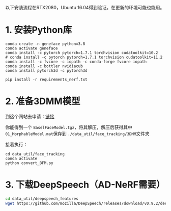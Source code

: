 以下安装流程在RTX2080，Ubuntu 16.04得到验证。在更新的环境可能也能用。

# 1. 安装Python库

```
conda create -n geneface python=3.8
conda activate geneface
conda install -c pytorch pytorch=1.7.1 torchvision cudatoolkit=10.2
# conda install -c pytorch pytorch=1.7.1 torchvision cudatoolkit=11.2
conda install -c fvcore -c iopath -c conda-forge fvcore iopath
conda install -c bottler nvidiacub
conda install pytorch3d -c pytorch3d

pip install -r requirements_nerf.txt

```

# 2. 准备3DMM模型

到这个网站去申请：[链接](https://faces.dmi.unibas.ch/bfm/)

你能得到一个 `BaselFaceModel.tgz`，将其解压，解压后获得其中 `01_MorphableModel.mat`保存到 `./data_util/face_tracking/3DMM`文件夹

接着执行：

```
cd data_util/face_tracking
conda activate 
python convert_BFM.py
```

# 3. 下载DeepSpeech（AD-NeRF需要）

```bash
cd data_util/deepspeech_features
wget https://github.com/mozilla/DeepSpeech/releases/download/v0.9.2/deepspeech-0.9.2-models.pbmm
```

